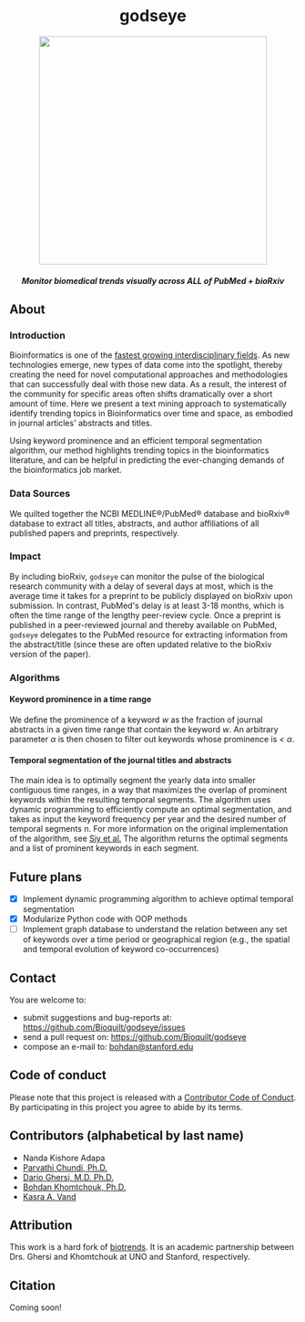 <div align="center">

# godseye

<img src="https://user-images.githubusercontent.com/9893806/40345517-55dc748c-5d4e-11e8-821c-7a12ad772000.png" height="400" width="400">

##### Monitor biomedical trends visually across ALL of PubMed + bioRxiv

</div>

## About

### Introduction
Bioinformatics is one of the [fastest growing interdisciplinary fields](http://science.sciencemag.org/content/344/6189/1303). As new technologies emerge, new types of data come into the spotlight, thereby creating the need for novel computational approaches and methodologies that can successfully deal with those new data. As a result, the interest of the community for specific areas often shifts dramatically over a short amount of time. Here we present a text mining approach to systematically identify trending topics in Bioinformatics over time and space, as embodied in journal articles' abstracts and titles.

Using keyword prominence and an efficient temporal segmentation algorithm, our method highlights trending topics in the bioinformatics literature, and can be helpful in predicting the ever-changing demands of the bioinformatics job market.

### Data Sources
We quilted together the NCBI MEDLINE®/PubMed® database and bioRxiv® database to extract all titles, abstracts, and author affiliations of all published papers and preprints, respectively.

### Impact
By including bioRxiv, `godseye` can monitor the pulse of the biological research community with a delay of several days at most, which is the average time it takes for a preprint to be publicly displayed on bioRxiv upon submission.  In contrast, PubMed's delay is at least 3-18 months, which is often the time range of the lengthy peer-review cycle.  Once a preprint is published in a peer-reviewed journal and thereby available on PubMed, `godseye` delegates to the PubMed resource for extracting information from the abstract/title (since these are often updated relative to the bioRxiv version of the paper).  

### Algorithms
#### Keyword prominence in a time range
We define the prominence of a keyword _w_ as the fraction of journal abstracts in a given time range that contain the keyword _w_. An arbitrary parameter _α_ is then chosen to filter out keywords whose prominence is _<_ _α_.

#### Temporal segmentation of the journal titles and abstracts
The main idea is to optimally segment the yearly data into smaller contiguous time ranges, in a way that maximizes the overlap of prominent keywords within the resulting temporal segments. The algorithm uses dynamic programming to efficiently compute an optimal segmentation, and takes as input the keyword frequency per year and the desired number of temporal segments n. For more information on the original implementation of the algorithm, see [Siy et al.](https://dl.acm.org/citation.cfm?id=1379054)  The algorithm returns the optimal segments and a list of prominent keywords in each segment.

## Future plans

- [x] Implement dynamic programming algorithm to achieve optimal temporal segmentation
- [x] Modularize Python code with OOP methods
- [ ] Implement graph database to understand the relation between any set of keywords over a time period or geographical region (e.g., the spatial and temporal evolution of keyword co-occurrences)

## Contact
You are welcome to:

* submit suggestions and bug-reports at: <https://github.com/Bioquilt/godseye/issues>
* send a pull request on: <https://github.com/Bioquilt/godseye>
* compose an e-mail to: <bohdan@stanford.edu>

## Code of conduct
Please note that this project is released with a [Contributor Code of Conduct](CONDUCT.md). By participating in this project you agree to abide by its terms.

## Contributors (alphabetical by last name)
* Nanda Kishore Adapa
* [Parvathi Chundi, Ph.D.](https://www.unomaha.edu/college-of-information-science-and-technology/about/faculty-staff/parvathi-chundi.php)
* [Dario Ghersi, M.D. Ph.D.](https://www.unomaha.edu/college-of-information-science-and-technology/about/faculty-staff/dario-ghersi.php)
* [Bohdan Khomtchouk, Ph.D.](https://github.com/Bohdan-Khomtchouk)
* [Kasra A. Vand](https://github.com/kasramvd)

## Attribution
This work is a hard fork of [biotrends](https://github.com/thecodingdoc/biotrends).  It is an academic partnership between Drs. Ghersi and Khomtchouk at UNO and Stanford, respectively.

## Citation
Coming soon!
